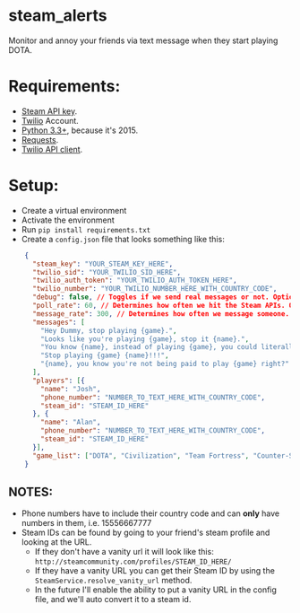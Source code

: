 # steam_alerts
Monitor and annoy your friends via text message when they start playing DOTA.

# Requirements:

* [Steam API key](https://steamcommunity.com/dev/apikey).
* [Twilio](http://www.twilio.com) Account.
* [Python 3.3+](https://www.python.org/downloads/), because it's 2015.
* [Requests](http://docs.python-requests.org/en/latest/).
* [Twilio API client](https://www.twilio.com/docs/python/install).

# Setup:

* Create a virtual environment
* Activate the environment
* Run `pip install requirements.txt`
* Create a `config.json` file that looks something like this:
```JSON
    {
      "steam_key": "YOUR_STEAM_KEY_HERE",
      "twilio_sid": "YOUR_TWILIO_SID_HERE",
      "twilio_auth_token": "YOUR_TWILIO_AUTH_TOKEN_HERE",
      "twilio_number": "YOUR_TWILIO_NUMBER_HERE_WITH_COUNTRY_CODE",
      "debug": false, // Toggles if we send real messages or not. Optional, defaults to false.
      "poll_rate": 60, // Determines how often we hit the Steam APIs. Optional, defaults to 60
      "message_rate": 300, // Determines how often we message someone. Optional, defaults to 300
      "messages": [
        "Hey Dummy, stop playing {game}.",
        "Looks like you're playing {game}, stop it {name}.",
        "You know {name}, instead of playing {game}, you could literally be doing anything else.",
        "Stop playing {game} {name}!!!",
        "{name}, you know you're not being paid to play {game} right?"
      ],
      "players": [{
        "name": "Josh",
        "phone_number": "NUMBER_TO_TEXT_HERE_WITH_COUNTRY_CODE",
        "steam_id": "STEAM_ID_HERE"
      }, {
        "name": "Alan",
        "phone_number": "NUMBER_TO_TEXT_HERE_WITH_COUNTRY_CODE",
        "steam_id": "STEAM_ID_HERE"
      }],
      "game_list": ["DOTA", "Civilization", "Team Fortress", "Counter-Strike"]
    }
```
## NOTES:

* Phone numbers have to include their country code and can **only** have numbers in them, i.e. 15556667777
* Steam IDs can be found by going to your friend's steam profile and looking at the URL.
    * If they don't have a vanity url it will look like this: `http://steamcommunity.com/profiles/STEAM_ID_HERE/`
    * If they have a vanity URL you can get their Steam ID by using the `SteamService.resolve_vanity_url` method.
    * In the future I'll enable the ability to put a vanity URL in the config file, and we'll auto convert it to a steam id.
